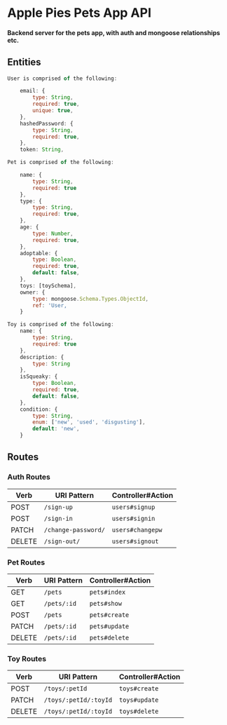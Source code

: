 # Apple Pies Pets App API

#### Backend server for the pets app, with auth and mongoose relationships etc.

## Entities

```js
User is comprised of the following:

    email: {
        type: String,
        required: true,
        unique: true,
    },
    hashedPassword: {
        type: String,
        required: true,
    },
    token: String,
```

```js
Pet is comprised of the following:

    name: {
        type: String,
        required: true
    },
    type: {
        type: String,
        required: true,
    },
    age: {
        type: Number,
        required: true,
    },
    adoptable: {
        type: Boolean,
        required: true,
        default: false,
    },
    toys: [toySchema],
    owner: {
        type: mongoose.Schema.Types.ObjectId,
        ref: 'User,
    }
```
```js
Toy is comprised of the following:
    name: {
        type: String,
        required: true
    },
    description: {
        type: String
    },
    isSqueaky: {
        type: Boolean,
        required: true,
        default: false,
    },
    condition: {
        type: String,
        enum: ['new', 'used', 'disgusting'],
        default: 'new',
    }
```
## Routes
### Auth Routes
| Verb   | URI Pattern            | Controller#Action |
|--------|------------------------|-------------------|
| POST   | `/sign-up`             | `users#signup`    |
| POST   | `/sign-in`             | `users#signin`    |
| PATCH  | `/change-password/` | `users#changepw`  |
| DELETE | `/sign-out/`        | `users#signout`   |
### Pet Routes
| Verb   | URI Pattern            | Controller#Action |
|--------|------------------------|-------------------|
| GET   | `/pets`             | `pets#index`    |
| GET   | `/pets/:id`             | `pets#show`    |
| POST   | `/pets`             | `pets#create`    |
| PATCH  | `/pets/:id` | `pets#update`  |
| DELETE | `/pets/:id`        | `pets#delete`   |
### Toy Routes
| Verb   | URI Pattern            | Controller#Action |
|--------|------------------------|-------------------|
| POST   | `/toys/:petId`         | `toys#create`    |
| PATCH  | `/toys/:petId/:toyId`  | `toys#update`  |
| DELETE | `/toys/:petId/:toyId`  | `toys#delete`   |